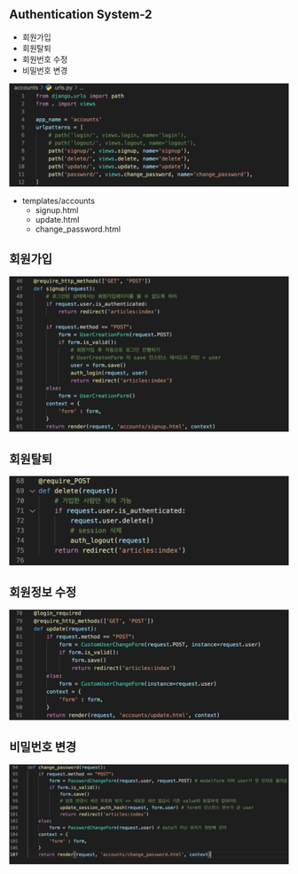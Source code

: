 ## Authentication System-2

- 회원가입
- 회원탈퇴
- 회원번호 수정
- 비밀번호 변경



![image-20210915233334727](image/2-1.png)

- templates/accounts
  - signup.html
  - update.html
  - change_password.html



## 회원가입

![image-20210915233153866](image/2-2.png)



## 회원탈퇴

![image-20210915233206506](image/2-3.png)



## 회원정보 수정

![image-20210915233222040](image/2-4.png)



## 비밀번호 변경

![image-20210915233251084](image/2-5.png)
